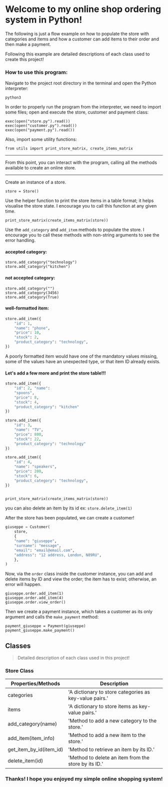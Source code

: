 # Welcome to my online shop ordering system in Python!

The following is just a flow example on how to populate the store with categories and items and how a customer can add items to their order and then make a payment.

Following this example are detailed descriptions of each class used to create this project!

### How to use this program:

Navigate to the project root directory in the terminal and open the Python interpreter:

```
python3
```

In order to properly run the program from the interpreter, we need to import some files; open and execute the store, customer and payment class:

```
exec(open("store.py").read())
exec(open("customer.py").read())
exec(open("payment.py").read())
```

Also, import some utility functions:

```
from utils import print_store_matrix, create_items_matrix
```

---

From this point, you can interact with the program, calling all the methods available to create an online store.

---

Create an instance of a store.

```
store = Store()
```

Use the helper function to print the store items in a table format; it helps visualise the store state. I encourage you to call this function at any given time.

```
print_store_matrix(create_items_matrix(store))
```

Use the `add_category` and `add_item` methods to populate the store.
I encourage you to call these methods with non-string arguments to see the error handling.

#### accepted category:

```
store.add_category("technology")
store.add_category("kitchen")
```

#### not accepted category:

```
store.add_category("")
store.add_category(3456)
store.add_category(True)
```

#### well-formatted item:

```Python
store.add_item({
    "id": 1,
    "name": "phone",
    "price": 10,
    "stock": 2,
    "product_category": "technology",
})
```

A poorly formatted item would have one of the mandatory values missing, some of the values have an unexpected type, or that item ID already exists.

#### Let's add a few more and print the store table!!!

```Python
store.add_item({
    "id": 2, "name":
    "spoons",
    "price": 8,
    "stock": 4,
    "product_category": "kitchen"
})

store.add_item({
    "id": 3,
    "name": "TV",
    "price": 800,
    "stock": 22,
    "product_category": "technology"
})

store.add_item({
    "id": 4,
    "name": "speakers",
    "price": 200,
    "stock": 6,
    "product_category": "technology",
})


print_store_matrix(create_items_matrix(store))
```

you can also delete an item by its id
ex: `store.delete_item(1)`

After the store has been populated, we can create a customer!

```Python
giuseppe = Customer(
    store,
    {
    "name": "giuseppe",
    "surname": "message",
    "email": "email@email.com",
    "address": "12 address, London, N89RU",
    },
)
```

Now, via the `order` class inside the customer instance, you can add and delete items by ID and view the order; the item has to exist; otherwise, an error will happen.

```
giuseppe.order.add_item(1)
giuseppe.order.add_item(4)
giuseppe.order.view_order()
```

Then we create a payment instance, which takes a customer as its only argument and calls the `make_payment` method:

```
payment_giuseppe = Payment(giuseppe)
payment_giuseppe.make_payment()
```

## Classes

> Detailed description of each class used in this project!

### Store Class

| Properties/Methods      | Description                                            |
| ----------------------- | ------------------------------------------------------ |
| categories              | 'A dictionary to store categories as key-value pairs.' |
| items                   | 'A dictionary to store items as key-value pairs.'      |
| add_category(name)      | 'Method to add a new category to the store.'           |
| add_item(item_info)     | 'Method to add a new item to the store.'               |
| get_item_by_id(item_id) | 'Method to retrieve an item by its ID.'                |
| delete_item(id)         | 'Method to delete an item from the store by its ID.'   |

### Thanks! I hope you enjoyed my simple online shopping system!
